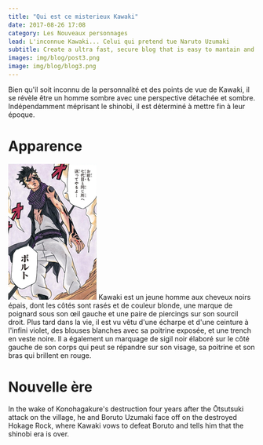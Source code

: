 ```yaml
---
title: "Qui est ce misterieux Kawaki"
date: 2017-08-26 17:08
category: Les Nouveaux personnages
lead: L'inconnue Kawaki... Celui qui pretend tue Naruto Uzumaki
subtitle: Create a ultra fast, secure blog that is easy to mantain and easy to scale
images: img/blog/post3.png
image: img/blog/blog3.png
---
```


Bien qu'il soit inconnu de la personnalité et des points de vue de Kawaki, il se révèle être un homme sombre avec une perspective détachée et sombre. Indépendamment méprisant le shinobi, il est déterminé à mettre fin à leur époque.

# Apparence
![Alt text](img/Kawa.png)    Kawaki est un jeune homme aux cheveux noirs épais, dont les côtés sont rasés et de couleur blonde, une marque de poignard sous son œil gauche et une paire de piercings sur son sourcil droit. Plus tard dans la vie, il est vu vêtu d'une écharpe et d'une ceinture à l'infini violet, des blouses blanches avec sa poitrine exposée, et une trench en veste noire. Il a également un marquage de sigil noir élaboré sur le côté gauche de son corps qui peut se répandre sur son visage, sa poitrine et son bras qui brillent en rouge.

# Nouvelle ère

In the wake of Konohagakure's destruction four years after the Ōtsutsuki attack on the village, he and Boruto Uzumaki face off on the destroyed Hokage Rock, where Kawaki vows to defeat Boruto and tells him that the shinobi era is over. 